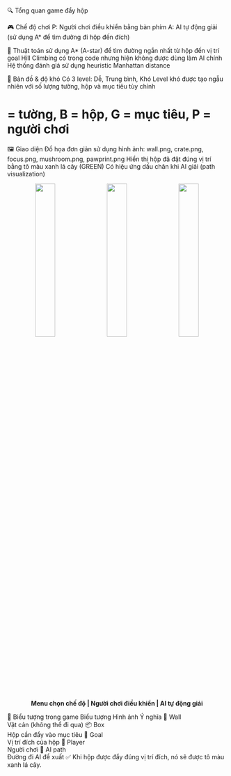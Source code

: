 🔍 Tổng quan game đẩy hộp

🎮 Chế độ chơi
P: Người chơi điều khiển bằng bàn phím
A: AI tự động giải (sử dụng A* để tìm đường đi hộp đến đích)

🧠 Thuật toán sử dụng
A* (A-star) để tìm đường ngắn nhất từ hộp đến vị trí goal
Hill Climbing có trong code nhưng hiện không được dùng làm AI chính
Hệ thống đánh giá sử dụng heuristic Manhattan distance

🧩 Bản đồ & độ khó
Có 3 level: Dễ, Trung bình, Khó
Level khó được tạo ngẫu nhiên với số lượng tường, hộp và mục tiêu tùy chỉnh
# = tường, B = hộp, G = mục tiêu, P = người chơi

🖼️ Giao diện
Đồ họa đơn giản sử dụng hình ảnh: wall.png, crate.png, focus.png, mushroom.png, pawprint.png
Hiển thị hộp đã đặt đúng vị trí bằng tô màu xanh lá cây (GREEN)
Có hiệu ứng dấu chân khi AI giải (path visualization)
<p align="center"> 
  <img src="assets/menu.png" width="30%" style="margin-right:10px;"> 
  <img src="assets/playing.png" width="30%" style="margin-right:10px;"> 
  <img src="assets/solving.png" width="30%"> </p> <p align="center"> 
    <strong>Menu chọn chế độ | Người chơi điều khiển | AI tự động giải</strong> </p>
    
🧩 Biểu tượng trong game
Biểu tượng	Hình ảnh	Ý nghĩa
🧱 Wall	
Vật cản (không thể đi qua)
📦 Box	
Hộp cần đẩy vào mục tiêu
🎯 Goal	
Vị trí đích của hộp
🍄 Player	
Người chơi
🐾 AI path	
Đường đi AI đề xuất
✅ Khi hộp được đẩy đúng vị trí đích, nó sẽ được tô màu xanh lá cây.
